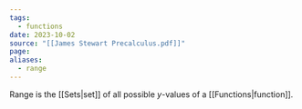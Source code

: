 ```yaml
---
tags:
  - functions
date: 2023-10-02
source: "[[James Stewart Precalculus.pdf]]"
page: 
aliases:
  - range
---
```

Range is the [[Sets|set]] of all possible $y$-values of a [[Functions|function]].
